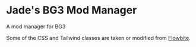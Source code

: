 # Jade's BG3 Mod Manager

A mod manager for BG3

Some of the CSS and Tailwind classes are taken or modified from [Flowbite](https://flowbite.com/).
